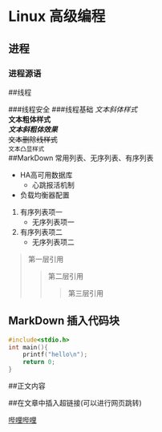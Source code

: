 # Linux 高级编程

## 进程

### 进程源语

##线程

###线程安全
###线程基础
*文本斜体样式*</br>
**文本粗体样式**</br>
***文本斜粗体效果***</br>
~~文本删除线样式~~</br>
`文本凸显样式`</br>
##MarkDown 常用列表、无序列表、有序列表
* HA高可用数据库
	* 心跳报活机制
* 负载均衡器配置
1. 有序列表项一
	* 无序列表项一
2. 有序列表项二
	* 无序列表项二
> 第一层引用
>> 第二层引用
>>> 第三层引用
## MarkDown 插入代码块

```c
#include<stdio.h>
int main(){
	printf("hello\n");
	return 0;
}

```
##正文内容

##在文章中插入超链接(可以进行网页跳转)

[哔哩哔哩](https://www.bilibili.com/ "跳转到b站")

